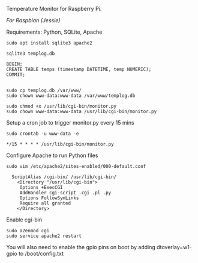 Temperature Monitor for Raspberry Pi. 

*For Raspbian (Jessie)*

Requirements: Python, SQLite, Apache

    sudo apt install sqlite3 apache2

    sqlite3 templog.db

    BEGIN;
    CREATE TABLE temps (timestamp DATETIME, temp NUMERIC);
    COMMIT;


    sudo cp templog.db /var/www/
    sudo chown www-data:www-data /var/www/templog.db 

    sudo chmod +x /usr/lib/cgi-bin/monitor.py 
    sudo chown www-data:www-data /usr/lib/cgi-bin/monitor.py 

Setup a cron job to trigger monitor.py every 15 mins

    sudo crontab -u www-data -e

    */15 * * * * /usr/lib/cgi-bin/monitor.py

Configure Apache to run Python files

    sudo vim /etc/apache2/sites-enabled/000-default.conf

      ScriptAlias /cgi-bin/ /usr/lib/cgi-bin/
        <Directory "/usr/lib/cgi-bin">
         Options +ExecCGI
         AddHandler cgi-script .cgi .pl .py
         Options FollowSymLinks
         Require all granted
        </Directory>

Enable cgi-bin

    sudo a2enmod cgi
    sudo service apache2 restart

You will also need to enable the gpio pins on boot by adding dtoverlay=w1-gpio to /boot/config.txt
